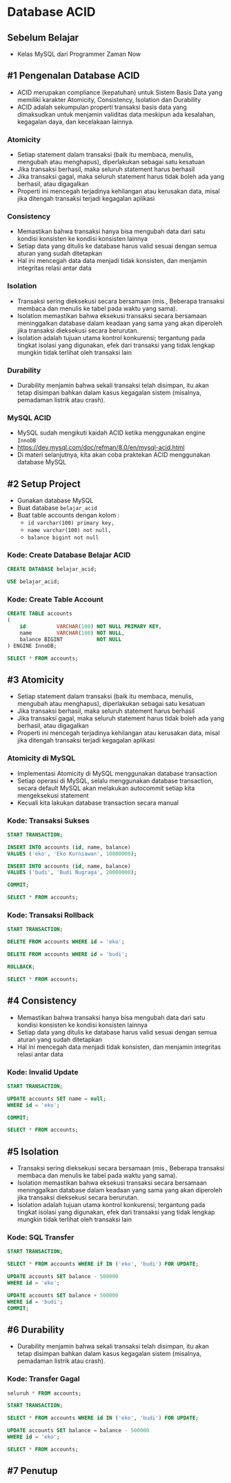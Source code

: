# Database ACID

## Sebelum Belajar

- Kelas MySQL dari Programmer Zaman Now

## #1 Pengenalan Database ACID

- ACID merupakan compliance (kepatuhan) untuk Sistem Basis Data yang memiliki karakter Atomicity, Consistency, Isolation dan Durability
- ACID adalah sekumpulan properti transaksi basis data yang dimaksudkan untuk menjamin validitas data meskipun ada kesalahan, kegagalan daya, dan kecelakaan lainnya.

### Atomicity

- Setiap statement dalam transaksi (baik itu membaca, menulis, mengubah atau menghapus), diperlakukan sebagai satu kesatuan
- Jika transaksi berhasil, maka seluruh statement harus berhasil
- Jika transaksi gagal, maka seluruh statement harus tidak boleh ada yang berhasil, atau digagalkan
- Properti ini mencegah terjadinya kehilangan atau kerusakan data, misal jika ditengah transaksi terjadi kegagalan aplikasi

### Consistency

- Memastikan bahwa transaksi hanya bisa mengubah data dari satu kondisi konsisten ke kondisi konsisten lainnya
- Setiap data yang ditulis ke database harus valid sesuai dengan semua aturan yang sudah ditetapkan
- Hal ini mencegah data data menjadi tidak konsisten, dan menjamin integritas relasi antar data

### Isolation

- Transaksi sering dieksekusi secara bersamaan (mis., Beberapa transaksi membaca dan menulis ke tabel pada waktu yang sama).
- Isolation memastikan bahwa eksekusi transaksi secara bersamaan meninggalkan database dalam keadaan yang sama yang akan diperoleh jika transaksi dieksekusi secara berurutan.
- Isolation adalah tujuan utama kontrol konkurensi; tergantung pada tingkat isolasi yang digunakan, efek dari transaksi yang tidak lengkap mungkin tidak terlihat oleh transaksi lain

### Durability

- Durability menjamin bahwa sekali transaksi telah disimpan, itu akan tetap disimpan bahkan dalam kasus kegagalan sistem (misalnya, pemadaman listrik atau crash).

### MySQL ACID

- MySQL sudah mengikuti kaidah ACID ketika menggunakan engine `InnoDB`
- https://dev.mysql.com/doc/refman/8.0/en/mysql-acid.html
- Di materi selanjutnya, kita akan coba praktekan ACID menggunakan database MySQL

## #2 Setup Project

- Gunakan database MySQL
- Buat database `belajar_acid`
- Buat table accounts dengan kolom :
  - `id varchar(100) primary key,`
  - `name varchar(100) not null,`
  - `balance bigint not null`

### Kode: Create Database Belajar ACID

```sql
CREATE DATABASE belajar_acid;

USE belajar_acid;
```

### Kode: Create Table Account

```sql
CREATE TABLE accounts
(
	id 			VARCHAR(100) NOT NULL PRIMARY KEY,
	name 		VARCHAR(100) NOT NULL,
	balance BIGINT 			 NOT NULL
) ENGINE InnoDB;

SELECT * FROM accounts;
```

## #3 Atomicity

- Setiap statement dalam transaksi (baik itu membaca, menulis, mengubah atau menghapus), diperlakukan sebagai satu kesatuan
- Jika transaksi berhasil, maka seluruh statement harus berhasil
- Jika transaksi gagal, maka seluruh statement harus tidak boleh ada yang berhasil, atau digagalkan
- Properti ini mencegah terjadinya kehilangan atau kerusakan data, misal jika ditengah transaksi terjadi kegagalan aplikasi

### Atomicity di MySQL

- Implementasi Atomicity di MySQL menggunakan database transaction
- Setiap operasi di MySQL, selalu menggunakan database transaction, secara default MySQL akan melakukan autocommit setiap kita mengeksekusi statement
- Kecuali kita lakukan database transaction secara manual

### Kode: Transaksi Sukses

```sql
START TRANSACTION;

INSERT INTO accounts (id, name, balance)
VALUES ('eko', 'Eko Kurniawan', 10000000);

INSERT INTO accounts (id, name, balance)
VALUES ('budi', 'Budi Nugraga', 20000000);

COMMIT;

SELECT * FROM accounts;
```

### Kode: Transaksi Rollback

```sql
START TRANSACTION;

DELETE FROM accounts WHERE id = 'eko';

DELETE FROM accounts WHERE id = 'budi';

ROLLBACK;

SELECT * FROM accounts;
```

## #4 Consistency

- Memastikan bahwa transaksi hanya bisa mengubah data dari satu kondisi konsisten ke kondisi konsisten lainnya
- Setiap data yang ditulis ke database harus valid sesuai dengan semua aturan yang sudah ditetapkan
- Hal ini mencegah data menjadi tidak konsisten, dan menjamin integritas relasi antar data

### Kode: Invalid Update

```sql
START TRANSACTION;

UPDATE accounts SET name = null;
WHERE id = 'eko';

COMMIT;

SELECT * FROM accounts;
```

## #5 Isolation

- Transaksi sering dieksekusi secara bersamaan (mis., Beberapa transaksi membaca dan menulis ke tabel pada waktu yang sama).
- Isolation memastikan bahwa eksekusi transaksi secara bersamaan meninggalkan database dalam keadaan yang sama yang akan diperoleh jika transaksi dieksekusi secara berurutan.
- Isolation adalah tujuan utama kontrol konkurensi; tergantung pada tingkat isolasi yang digunakan, efek dari transaksi yang tidak lengkap mungkin tidak terlihat oleh transaksi lain

### Kode: SQL Transfer

```sql
START TRANSACTION;

SELECT * FROM accounts WHERE if IN ('eko', 'budi') FOR UPDATE;

UPDATE accounts SET balance - 500000
WHERE id = 'eko';

UPDATE accounts SET balance + 500000
WHERE id = 'budi';
COMMIT;
```

## #6 Durability

- Durability menjamin bahwa sekali transaksi telah disimpan, itu akan tetap disimpan bahkan dalam kasus kegagalan sistem (misalnya, pemadaman listrik atau crash).

### Kode: Transfer Gagal

```sql
seluruh * FROM accounts;

START TRANSACTION;

SELECT * FROM accounts WHERE id IN ('eko', 'budi') FOR UPDATE;

UPDATE accounts SET balance = balance - 500000
WHERE id = 'eko';

SELECT * FROM accounts;
```

## #7 Penutup
